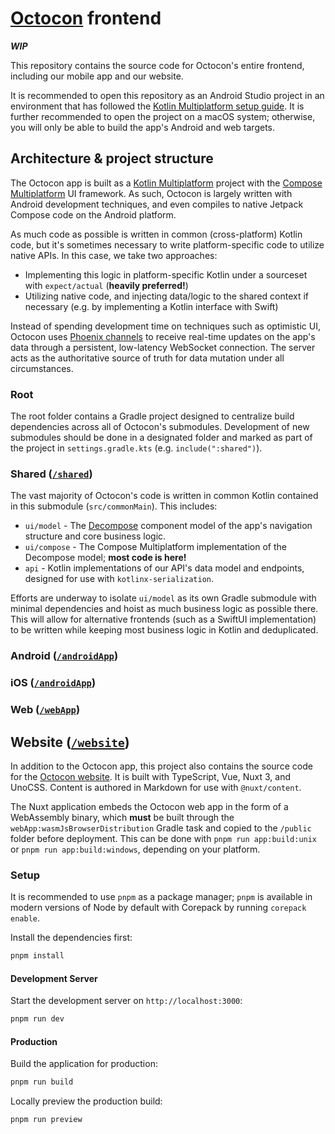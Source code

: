 # [Octocon](https://octocon.app) frontend

***WIP***

This repository contains the source code for Octocon's entire frontend, including our mobile app and our website.

It is recommended to open this repository as an Android Studio project in an environment that has followed the
[Kotlin Multiplatform setup guide](https://www.jetbrains.com/help/kotlin-multiplatform-dev/multiplatform-setup.html).
It is further recommended to open the project on a macOS system; otherwise, you will only be able to build the app's
Android and web targets.

## Architecture & project structure

The Octocon app is built as a [Kotlin Multiplatform](https://kotlinlang.org/docs/multiplatform.html) project with the
[Compose Multiplatform](https://www.jetbrains.com/compose-multiplatform/) UI framework. As such, Octocon is largely
written with Android development techniques, and even compiles to native Jetpack Compose code on the Android platform.

As much code as possible is written in common (cross-platform) Kotlin code, but it's sometimes necessary to write
platform-specific code to utilize native APIs. In this case, we take two approaches:
- Implementing this logic in platform-specific Kotlin under a sourceset with `expect/actual` (**heavily preferred!**)
- Utilizing native code, and injecting data/logic to the shared context if necessary (e.g. by implementing a Kotlin interface with Swift)

Instead of spending development time on techniques such as optimistic UI, Octocon uses
[Phoenix channels](https://hexdocs.pm/phoenix/channels.html) to receive real-time updates on the app's data through
a persistent, low-latency WebSocket connection.
The server acts as the authoritative source of truth for data mutation under all circumstances.

### Root

The root folder contains a Gradle project designed to centralize build dependencies across all of Octocon's submodules.
Development of new submodules should be done in a designated folder and marked as part of the project in
`settings.gradle.kts` (e.g. `include(":shared")`).

### Shared ([`/shared`](/shared))

The vast majority of Octocon's code is written in common Kotlin contained in this submodule (`src/commonMain`).
This includes:
- `ui/model` - The [Decompose](https://github.com/arkivanov/Decompose) component model of the app's navigation structure and core business logic.
- `ui/compose` - The Compose Multiplatform implementation of the Decompose model; **most code is here!**
- `api` - Kotlin implementations of our API's data model and endpoints, designed for use with `kotlinx-serialization`.

Efforts are underway to isolate `ui/model` as its own Gradle submodule with minimal dependencies and hoist as much business logic as possible there.
This will allow for alternative frontends (such as a SwiftUI implementation) to be written while keeping most business logic in Kotlin and deduplicated.

### Android ([`/androidApp`](/androidApp))



### iOS ([`/androidApp`](/androidApp))



### Web ([`/webApp`](/webApp))

## Website ([`/website`](/website))

In addition to the Octocon app, this project also contains the source code for the [Octocon website](https://octocon.app).
It is built with TypeScript, Vue, Nuxt 3, and UnoCSS. Content is
authored in Markdown for use with `@nuxt/content`.

The Nuxt application embeds the Octocon web app in the form of a WebAssembly binary, which **must** be built through the
` webApp:wasmJsBrowserDistribution` Gradle task and copied to the `/public` folder before deployment. This can be
done with `pnpm run app:build:unix` or `pnpm run app:build:windows`, depending on your platform.

### Setup

It is recommended to use `pnpm` as a package manager; `pnpm` is available in modern
versions of Node by default with Corepack by running `corepack enable`.

Install the dependencies first:

```bash
pnpm install
```

#### Development Server

Start the development server on `http://localhost:3000`:

```bash
pnpm run dev
```

#### Production

Build the application for production:

```bash
pnpm run build
```

Locally preview the production build:

```bash
pnpm run preview
```
